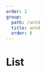 ```yaml
---
order: 2
group:
  path: /antd
  title: antd
  order: 8
---
```


# List

<code src="./_demo.tsx"
  title='测试antd中媒体组件List'
  desc='使用自动配置查看效果'
  defaultShowCode=true
/>
